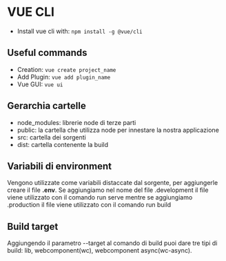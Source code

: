 # VUE CLI
- Install vue cli with: ```npm install -g @vue/cli```
## Useful commands
- Creation: ```vue create project_name``` 
- Add Plugin: ```vue add plugin_name```
- Vue GUI: ```vue ui```


## Gerarchia cartelle
- node_modules: librerie node di terze parti
- public: la cartella che utilizza node per innestare la nostra applicazione
- src: cartella dei sorgenti
- dist: cartella contenente la build

## Variabili di environment
Vengono utilizzate come variabili distaccate dal sorgente, per aggiungerle creare il file **.env**.
Se aggiungiamo nel nome del file .development il file viene utilizzato con il comando run serve mentre 
se aggiungiamo .production il file viene utilizzato con il comando run build

## Build target
Aggiungendo il parametro --target al comando di build puoi dare tre tipi di build: 
lib, webcomponent(wc), webcomponent async(wc-async).